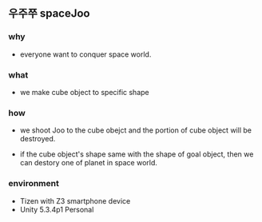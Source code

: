 ## 우주쭈 spaceJoo



### why
- everyone want to conquer space world.


### what
- we make cube object to specific shape

### how
- we shoot Joo to the cube obejct and the portion of cube object will be destroyed.

- if the cube object's shape same with the shape of goal object, then we can destory one of planet in space world.

### environment
- Tizen with Z3 smartphone device
- Unity 5.3.4p1 Personal